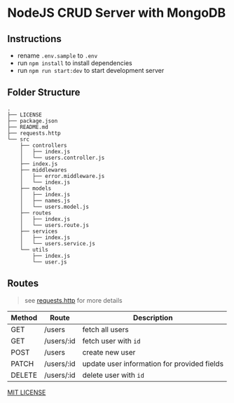 # NodeJS CRUD Server with MongoDB

## Instructions
- rename `.env.sample` to `.env`
- run `npm install` to install dependencies
- run `npm run start:dev` to start development server

## Folder Structure
```
.
├── LICENSE
├── package.json
├── README.md
├── requests.http
└── src
    ├── controllers
    │   ├── index.js
    │   └── users.controller.js
    ├── index.js
    ├── middlewares
    │   ├── error.middleware.js
    │   └── index.js
    ├── models
    │   ├── index.js
    │   ├── names.js
    │   └── users.model.js
    ├── routes
    │   ├── index.js
    │   └── users.route.js
    ├── services
    │   ├── index.js
    │   └── users.service.js
    └── utils
        ├── index.js
        └── user.js
```

## Routes
> see [requests.http](requests.http) for more details

| Method | Route      | Description                                 |
| ------ | ---------- | ------------------------------------------- |
| GET    | /users     | fetch all users                             |
| GET    | /users/:id | fetch user with `id`                        |
| POST   | /users     | create new user                             |
| PATCH  | /users/:id | update user information for provided fields |
| DELETE | /users/:id | delete user with `id`                       |

[MIT LICENSE](LICENSE)